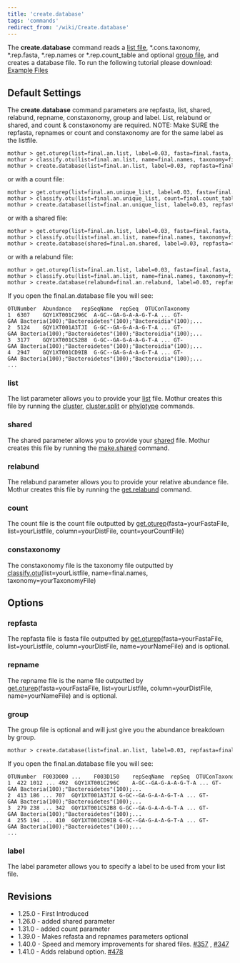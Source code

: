 ```yaml
---
title: 'create.database'
tags: 'commands'
redirect_from: '/wiki/Create.database'
---
```

The **create.database** command reads a [list
file](list_file), \*.cons.taxonomy, \*.rep.fasta,
\*.rep.names or \*.rep.count\_table and optional [group
file](group_file), and creates a database file. To run the
following tutorial please download: [ Example
Files](https://mothur.s3.us-east-2.amazonaws.com/wiki/_create_database_files.zip)

## Default Settings

The **create.database** command parameters are repfasta, list, shared,
relabund, repname, constaxonomy, group and label. List, relabund or
shared, and count & constaxonomy are required. NOTE: Make SURE the
repfasta, repnames or count and constaxonomy are for the same label as
the listfile.

    mothur > get.oturep(list=final.an.list, label=0.03, fasta=final.fasta, column=final.dist, name=final.names) 
    mothur > classify.otu(list=final.an.list, name=final.names, taxonomy=final.taxonomy, label=0.03)
    mothur > create.database(list=final.an.list, label=0.03, repfasta=final.an.0.03.rep.fasta, repname=final.an.0.03.rep.names, constaxonomy=final.an.0.03.cons.taxonomy)

or with a count file:

    mothur > get.oturep(list=final.an.unique_list, label=0.03, fasta=final.fasta, column=final.dist, count=final.count_table) 
    mothur > classify.otu(list=final.an.unique_list, count=final.count_table, taxonomy=final.taxonomy, label=0.03)
    mothur > create.database(list=final.an.unique_list, label=0.03, repfasta=final.an.0.03.rep.fasta, count=final.an.0.03.rep.count_table, constaxonomy=final.an.0.03.cons.taxonomy)

or with a shared file:

    mothur > get.oturep(list=final.an.list, label=0.03, fasta=final.fasta, column=final.dist, name=final.names) 
    mothur > classify.otu(list=final.an.list, name=final.names, taxonomy=final.taxonomy, label=0.03)
    mothur > create.database(shared=final.an.shared, label=0.03, repfasta=final.an.0.03.rep.fasta, repname=final.an.0.03.rep.names, constaxonomy=final.an.0.03.cons.taxonomy)

or with a relabund file:

    mothur > get.oturep(list=final.an.list, label=0.03, fasta=final.fasta, column=final.dist, name=final.names) 
    mothur > classify.otu(list=final.an.list, name=final.names, taxonomy=final.taxonomy, label=0.03)
    mothur > create.database(relabund=final.an.relabund, label=0.03, repfasta=final.an.0.03.rep.fasta, repname=final.an.0.03.rep.names, constaxonomy=final.an.0.03.cons.taxonomy)

If you open the final.an.database file you will see:

    OTUNumber  Abundance   repSeqName  repSeq  OTUConTaxonomy
    1  6307    GQY1XT001C296C  A-GC--GA-G-A-A-G-T-A ... GT-GAA Bacteria(100);"Bacteroidetes"(100);"Bacteroidia"(100);...
    2  5124    GQY1XT001A3TJI  G-GC--GA-G-A-A-G-T-A ... GT-GAA Bacteria(100);"Bacteroidetes"(100);"Bacteroidia"(100);...
    3  3177    GQY1XT001CS2B8  G-GC--GA-G-A-A-G-T-A ... GT-GAA Bacteria(100);"Bacteroidetes"(100);"Bacteroidia"(100);...
    4  2947    GQY1XT001CD9IB  G-GC--GA-G-A-A-G-T-A ... GT-GAA Bacteria(100);"Bacteroidetes"(100);"Bacteroidia"(100);...
    ...

### list

The list parameter allows you to provide your [
list](List_file) file. Mothur creates this file by running
the [cluster](cluster),
[cluster.split](cluster.split) or
[phylotype](phylotype) commands.

### shared

The shared parameter allows you to provide your [
shared](Shared_file) file. Mothur creates this file by
running the [make.shared](make.shared) command.

### relabund

The relabund parameter allows you to provide your relative abundance
file. Mothur creates this file by running the
[get.relabund](Get.relabund) command.

### count

The count file is the count file outputted by
[get.oturep](get.oturep)(fasta=yourFastaFile,
list=yourListfile, column=yourDistFile, count=yourCountFile)

### constaxonomy

The constaxonomy file is the taxonomy file outputted by
[classify.otu](classify.otu)(list=yourListfile,
name=final.names, taxonomy=yourTaxonomyFile)

## Options

### repfasta

The repfasta file is fasta file outputted by
[get.oturep](get.oturep)(fasta=yourFastaFile,
list=yourListfile, column=yourDistFile, name=yourNameFile) and is
optional.

### repname

The repname file is the name file outputted by
[get.oturep](get.oturep)(fasta=yourFastaFile,
list=yourListfile, column=yourDistFile, name=yourNameFile) and is
optional.

### group

The group file is optional and will just give you the abundance
breakdown by group.

    mothur > create.database(list=final.an.list, label=0.03, repfasta=final.an.0.03.rep.fasta, repname=final.an.0.03.rep.names, constaxonomy=final.an.0.03.cons.taxonomy, group=final.groups)

If you open the final.an.database file you will see:

    OTUNumber  F003D000 ...    F003D150    repSeqName  repSeq  OTUConTaxonomy
    1  422 1012 ... 492  GQY1XT001C296C    A-GC--GA-G-A-A-G-T-A ... GT-GAA Bacteria(100);"Bacteroidetes"(100);...
    2  413 186 ... 707  GQY1XT001A3TJI G-GC--GA-G-A-A-G-T-A ... GT-GAA Bacteria(100);"Bacteroidetes"(100);...
    3  279 238 ... 342  GQY1XT001CS2B8 G-GC--GA-G-A-A-G-T-A ... GT-GAA Bacteria(100);"Bacteroidetes"(100);...
    4  255 194 ... 410  GQY1XT001CD9IB G-GC--GA-G-A-A-G-T-A ... GT-GAA Bacteria(100);"Bacteroidetes"(100);...
    ...

### label

The label parameter allows you to specify a label to be used from your
list file.

## Revisions

-   1.25.0 - First Introduced
-   1.26.0 - added shared parameter
-   1.31.0 - added count parameter
-   1.39.0 - Makes refasta and repnames parameters optional
-   1.40.0 - Speed and memory improvements for shared files.
    [\#357](https://github.com/mothur/mothur/issues/357) ,
    [\#347](https://github.com/mothur/mothur/issues/347)
-   1.41.0 - Adds relabund option.
    [\#478](https://github.com/mothur/mothur/issues/478)



